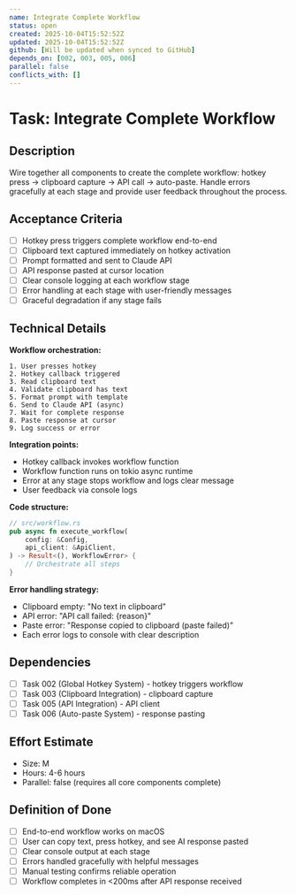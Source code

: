 ```yaml
---
name: Integrate Complete Workflow
status: open
created: 2025-10-04T15:52:52Z
updated: 2025-10-04T15:52:52Z
github: [Will be updated when synced to GitHub]
depends_on: [002, 003, 005, 006]
parallel: false
conflicts_with: []
---
```


# Task: Integrate Complete Workflow

## Description
Wire together all components to create the complete workflow: hotkey press → clipboard capture → API call → auto-paste. Handle errors gracefully at each stage and provide user feedback throughout the process.

## Acceptance Criteria
- [ ] Hotkey press triggers complete workflow end-to-end
- [ ] Clipboard text captured immediately on hotkey activation
- [ ] Prompt formatted and sent to Claude API
- [ ] API response pasted at cursor location
- [ ] Clear console logging at each workflow stage
- [ ] Error handling at each stage with user-friendly messages
- [ ] Graceful degradation if any stage fails

## Technical Details
**Workflow orchestration:**
```
1. User presses hotkey
2. Hotkey callback triggered
3. Read clipboard text
4. Validate clipboard has text
5. Format prompt with template
6. Send to Claude API (async)
7. Wait for complete response
8. Paste response at cursor
9. Log success or error
```

**Integration points:**
- Hotkey callback invokes workflow function
- Workflow function runs on tokio async runtime
- Error at any stage stops workflow and logs clear message
- User feedback via console logs

**Code structure:**
```rust
// src/workflow.rs
pub async fn execute_workflow(
    config: &Config,
    api_client: &ApiClient,
) -> Result<(), WorkflowError> {
    // Orchestrate all steps
}
```

**Error handling strategy:**
- Clipboard empty: "No text in clipboard"
- API error: "API call failed: {reason}"
- Paste error: "Response copied to clipboard (paste failed)"
- Each error logs to console with clear description

## Dependencies
- [ ] Task 002 (Global Hotkey System) - hotkey triggers workflow
- [ ] Task 003 (Clipboard Integration) - clipboard capture
- [ ] Task 005 (API Integration) - API client
- [ ] Task 006 (Auto-paste System) - response pasting

## Effort Estimate
- Size: M
- Hours: 4-6 hours
- Parallel: false (requires all core components complete)

## Definition of Done
- [ ] End-to-end workflow works on macOS
- [ ] User can copy text, press hotkey, and see AI response pasted
- [ ] Clear console output at each stage
- [ ] Errors handled gracefully with helpful messages
- [ ] Manual testing confirms reliable operation
- [ ] Workflow completes in <200ms after API response received

